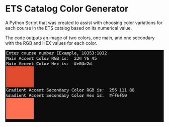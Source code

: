 # ETS Catalog Color Generator
A Python Script that was created to assist with choosing color variations for each course in the ETS catalog based on its numerical value.

The code outputs an image of two colors, one main, and one secondary with the RGB and HEX values for each color.

![alt text](https://github.com/rifffyreblade/ETS_CatalogColorGenerator/blob/main/ETS_ColorGeneratorExample.png?raw=true)
